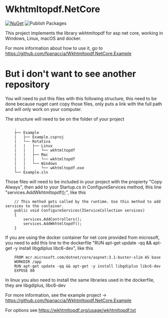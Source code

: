 # Wkhtmltopdf.NetCore

[![NuGet](https://buildstats.info/nuget/Wkhtmltopdf.NetCore)](https://www.nuget.org/packages/Wkhtmltopdf.NetCore/)
![Publish Packages](https://github.com/fpanaccia/Wkhtmltopdf.NetCore/workflows/Publish%20Packages/badge.svg)

This project implements the library wkhtmltopdf for asp net core, working in Windows, Linux, macOS and docker.

For more information about how to use it, go to https://github.com/fpanaccia/Wkhtmltopdf.NetCore.Example

# But i don't want to see another repository

You will need to put this files with this following structure, this need to be done because nuget cant copy those files, only puts a link with the full path and will only work on your computer.

The structure will need to be on the folder of your project

        .
        ├── Example
        |   ├── Example.csproj
        |   └── Rotativa
        |   |   ├── Linux
        |   |   |   └── wkhtmltopdf
        |   |   ├── Mac
        |   |   |   └── wkhtmltopdf
        |   |   └── Windows
        |   |       └── wkhtmltopdf.exe
        └── Example.sln

Those files will need to be included in your project with the propierty "Copy Always", then add to your Startup.cs in ConfigureServices method, this line "services.AddWkhtmltopdf();", like this

        // This method gets called by the runtime. Use this method to add services to the container.
        public void ConfigureServices(IServiceCollection services)
        {            
            services.AddControllers();
            services.AddWkhtmltopdf();
        }
        
If you are using the docker container for net core provided from microsoft, you need to add this line to the dockerfile "RUN apt-get update -qq && apt-get -y install libgdiplus libc6-dev", like this

        FROM mcr.microsoft.com/dotnet/core/aspnet:3.1-buster-slim AS base
        WORKDIR /app
        RUN apt-get update -qq && apt-get -y install libgdiplus libc6-dev
        EXPOSE 80

In linux you also need to install the same libraries used in the dockerfile, they are libgdiplus, libc6-dev


For more information, see the example project -> https://github.com/fpanaccia/Wkhtmltopdf.NetCore.Example

For options see https://wkhtmltopdf.org/usage/wkhtmltopdf.txt
